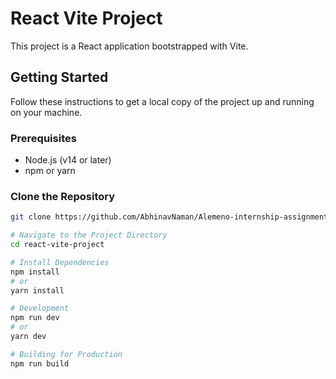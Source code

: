 # React Vite Project

This project is a React application bootstrapped with Vite.

## Getting Started

Follow these instructions to get a local copy of the project up and running on your machine.

### Prerequisites

- Node.js (v14 or later)
- npm or yarn

### Clone the Repository

```bash
git clone https://github.com/AbhinavNaman/Alemeno-internship-assignment.git

# Navigate to the Project Directory
cd react-vite-project

# Install Dependencies
npm install
# or
yarn install

# Development
npm run dev
# or
yarn dev

# Building for Production
npm run build
